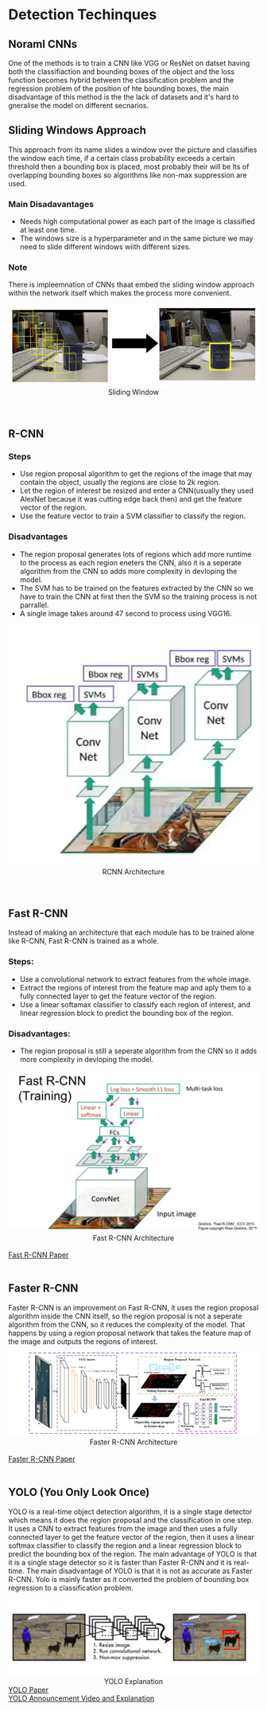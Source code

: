 # Detection Techinques

## Noraml CNNs
One of the methods is to train a CNN like VGG or ResNet on datset having both the classifiaction and bounding boxes of the object and the loss function becomes hybrid between the classification problem and the regression problem of the position of hte bounding boxes, the main disadvantage of this method is the the lack of datasets and it's hard to gneralise the model on different secnarios.

## Sliding Windows Approach
This approach from its name slides a window over the picture and classifies the window each time, if a certain class probability exceeds a certain threshold then a bounding box is placed, most probably their will be lts of overlapping bounding boxes so algorithms like non-max suppression are used.
### Main Disadavantages
- Needs high computational power as each part of the image is classified at least one time.
- The windows size is a hyperparameter and in the same picture we may need to slide different windows wiith different sizes.
### Note
There is impleemnation of CNNs thaat embed the sliding window approach within the network itself which makes the process more convenient.

<div align='center' display='flex'>
<img src="./sliding_windows.png">
</div>
<center>Sliding Window</center>
<br/>
<br/>

## R-CNN

### Steps
- Use region proposal algorithm to get the regions of the image that may contain the object, usually the regions are close to 2k region.
- Let the region of interest be resized and enter a CNN(usually they used AlexNet because it was cutting edge back then) and get the feature vector of the region.
- Use the feature vector to train a SVM classifier to classify the region.

### Disadvantages
- The region proposal generates lots of regions which add more runtime to the process as each region eneters the CNN, also it is a seperate algorithm from the CNN so adds more complexity in devloping the model.
- The SVM has to be trained on the features extracted by the CNN so we have to train the CNN at first then the SVM so the training process is not parrallel.
- A single image takes around 47 second to process using VGG16.

<div align='center' display='flex'>
<img src="./rcnn.png">
</div>

<center>RCNN Architecture</center>
<br/>
<br/>

## Fast R-CNN
Instead of making an architecture that each module has to be trained alone like R-CNN, Fast R-CNN is trained as a whole.

### Steps:
- Use a convolutional network to extract features from the whole image.
- Extract the regions of interest from the feature map and aply them to a fully connected layer to get the feature vector of the region.
- Use a linear softamax classifier to classify each region of interest, and linear regression block to predict the bounding box of the region.

### Disadvantages:
- The region proposal is still a seperate algorithm from the CNN so it adds more complexity in devloping the model.

<div align='center' display='flex'>
<img src="./fastrcnn.png">
</div>
<center>Fast R-CNN Architecture</center>
<br/>
<a href="https://arxiv.org/pdf/1504.08083.pdf">Fast R-CNN Paper</a>
<br/>
<br/>


## Faster R-CNN
Faster R-CNN is an improvement on Fast R-CNN, it uses the region proposal algorithm inside the CNN itself, so the region proposal is not a seperate algorithm from the CNN, so it reduces the complexity of the model.
That happens by using a region proposal network that takes the feature map of the image and outputs the regions of interest.
<!-- netwrk architecture image from the internet -->
<div align='center' display='flex'>
<img src="./faster_rcnn.png">
</div>
<center>Faster R-CNN Architecture</center>
<br/>
<!-- paper link -->
<a href="https://arxiv.org/pdf/1506.01497.pdf">Faster R-CNN Paper</a>
<br/>
<br/>

## YOLO (You Only Look Once)
YOLO is a real-time object detection algorithm, it is a single stage detector which means it does the region proposal and the classification in one step.
It uses a CNN to extract features from the image and then uses a fully connected layer to get the feature vector of the region, then it uses a linear softmax classifier to classify the region and a linear regression block to predict the bounding box of the region.
The main advantage of YOLO is that it is a single stage detector so it is faster than Faster R-CNN and it is real-time.
The main disadvantage of YOLO is that it is not as accurate as Faster R-CNN.
Yolo is mainly faster as it converted the problem of bounding box regression to a classification problem.
<!-- link to paper -->
<!-- image of yolo_explanation -->
<div align='center' display='flex'>
<img src="./yolo_explanation.png">
</div>
<center>YOLO Explanation</center>
<a href="https://arxiv.org/pdf/1506.02640.pdf">YOLO Paper</a>
<br/>
<a href="https://www.youtube.com/watch?v=NM6lrxy0bxs&t=312s&ab_channel=ComputerVisionFoundationVideos">YOLO Announcement Video and Explanation</a>
<br/>
<br/>

